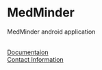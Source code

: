 MedMinder
=========

MedMinder android application




[<br>Documentaion</br>](https://github.com/sergey-korchagin/MedMinder/wiki#documentation)
[Contact Information](https://github.com/sergey-korchagin/MedMinder/wiki#contact-information)
